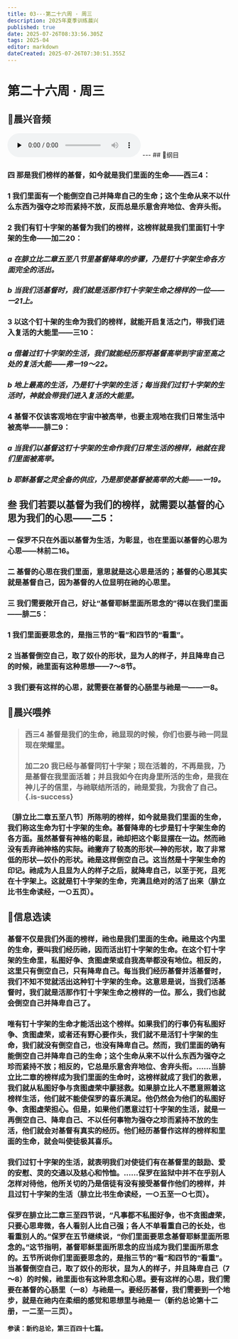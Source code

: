 ```yaml
---
title: 03---第二十六周 · 周三
description: 2025年夏季训练晨兴
published: true
date: 2025-07-26T08:33:56.305Z
tags: 2025-04
editor: markdown
dateCreated: 2025-07-26T07:30:51.355Z
---
```


# 第二十六周 · 周三
## 🎵晨兴音频
<audio id="audio" controls="" preload="none">
      <source id="mp3" src="/2025-04/week2/week26day3.mp3">
</audio>
---
## 📖纲目

### 四    那是我们榜样的基督，如今就是我们里面的生命——西三4：

### 1    我们里面有一个能倒空自己并降卑自己的生命；这个生命从来不以什么东西为强夺之珍而紧持不放，反而总是乐意舍弃地位、舍弃头衔。

### 2    我们有钉十字架的基督为我们的榜样，这榜样就是我们里面钉十字架的生命——加二20：

### *a    在腓立比二章五至八节里基督降卑的步骤，乃是钉十字架生命各方面完全的活出。*

### *b    当我们活基督时，我们就是活那作钉十字架生命之榜样的一位——一21上。*

### 3    以这个钉十架的生命为我们的榜样，就能开启复活之门，带我们进入复活的大能里——三10：

### *a    借着过钉十字架的生活，我们就能经历那将基督高举到宇宙至高之处的复活大能——弗一19～22。*

### *b    地上最高的生活，乃是钉十字架的生活；每当我们过钉十字架的生活时，神就会带我们进入复活的大能里。*

### 4    基督不仅该客观地在宇宙中被高举，也要主观地在我们日常生活中被高举——腓二9：

### *a    当我们以基督这钉十字架的生命作我们日常生活的榜样，祂就在我们里面被高举。*

### *b    耶稣基督之灵全备的供应，乃是那使基督被高举的大能——一19。*

## 叁    我们若要以基督为我们的榜样，就需要以基督的心思为我们的心思——二5：

### 一    保罗不只在外面以基督为生活，为彰显，也在里面以基督的心思为心思——林前二16。

### 二    基督的心思在我们里面，意思就是这心思是活的；基督的心思其实就是基督自己，因为基督的人位显明在祂的心思里。

### 三    我们需要敞开自己，好让“基督耶稣里面所思念的”得以在我们里面——腓二5：

### 1    我们里面要思念的，是指三节的“看”和四节的“看重”。

### 2    当基督倒空自己，取了奴仆的形状，显为人的样子，并且降卑自己的时候，祂里面有这种思想——7～8节。

### 3    我们要有这样的心思，就需要在基督的心肠里与祂是一——一8。

## 📖晨兴喂养

>### **西三4    基督是我们的生命，祂显现的时候，你们也要与祂一同显现在荣耀里。**
>
>### **加二20    我已经与基督同钉十字架；现在活着的，不再是我，乃是基督在我里面活着；并且我如今在肉身里所活的生命，是我在神儿子的信里，与祂联结所活的，祂是爱我，为我舍了自己。** {.is-success}

### 〔腓立比二章五至八节〕所陈明的榜样，如今就是我们里面的生命，我们称这生命为钉十字架的生命。基督降卑的七步是钉十字架生命的各方面。虽然基督有神格的彰显，祂却把这个彰显摆在一边。然而祂没有丢弃祂神格的实际。祂撇弃了较高的形状—神的形状，取了非常低的形状—奴仆的形状。祂是这样倒空自己。这当然是十字架生命的印记。祂成为人且显为人的样子之后，就降卑自己，以至于死，且死在十字架上。这就是钉十字架的生命，完满且绝对的活了出来（腓立比书生命读经，一○五页）。

## 📖信息选读

### 基督不仅是我们外面的榜样，祂也是我们里面的生命。祂是这个内里的生命，要叫我们经历祂，因而活出钉十字架的生命。在这个钉十字架的生命里，私图好争、贪图虚荣或自我高举都没有地位。相反的，这里只有倒空自己，只有降卑自己。每当我们经历基督并活基督时，我们不知不觉就活出这种钉十字架的生命。这意思是说，当我们活基督时，我们就是活那作钉十字架生命之榜样的一位。那么，我们也就会倒空自己并降卑自己了。

### 唯有钉十字架的生命才能活出这个榜样。如果我们的行事仍有私图好争、贪图虚荣，或者还有野心要作头，我们就不是活钉十字架的生命，我们就没有倒空自己，也没有降卑自己。然而，我们里面的确有能倒空自己并降卑自己的生命；这个生命从来不以什么东西为强夺之珍而紧持不放；相反的，它总是乐意舍弃地位、舍弃头衔。……当腓立比二章的榜样成为我们里面的生命时，这榜样就成了我们的救恩，我们就从私图好争与贪图虚荣中蒙拯救。如果腓立比人不愿意照着这榜样生活，他们就不能使保罗的喜乐满足。他仍然会为他们的私图好争、贪图虚荣担心。但是，如果他们愿意过钉十字架的生活，就是一再倒空自己、降卑自己、不以任何事物为强夺之珍而紧持不放的生活，他们就会对基督有真实的经历。他们经历基督作这样的榜样和里面的生命，就会叫使徒极其喜乐。

### 我们过钉十字架的生活，就表明我们对使徒们有在基督里的鼓励、爱的安慰、灵的交通以及慈心和怜恤。……保罗在监狱中并不在乎别人怎样对待他，他所关切的乃是信徒有没有接受基督作他们的榜样，并且过钉十字架的生活（腓立比书生命读经，一○五至一○七页）。

### 保罗在腓立比二章三至四节说，“凡事都不私图好争，也不贪图虚荣，只要心思卑微，各人看别人比自己强；各人不单看重自己的长处，也看重别人的。”保罗在五节继续说，“你们里面要思念基督耶稣里面所思念的。”这节指明，基督耶稣里面所思念的应当成为我们里面所思念的。五节所说你们里面要思念的，是指三节的“看”和四节的“看重”。当基督倒空自己，取了奴仆的形状，显为人的样子，并且降卑自己（7～8）的时候，祂里面也有这种思念和心思。要有这样的心思，我们需要在基督的心肠里（一8）与祂是一。要经历基督，我们需要到一个地步，就是在祂内在柔细的感觉和思想里与祂是一（新约总论第十二册，一二至一三页）。

**参读：新约总论，第三百四十七篇。**
<!-- Google tag (gtag.js) -->
<script async src="https://www.googletagmanager.com/gtag/js?id=G-1P8709Z16T"></script>
<script>
  window.dataLayer = window.dataLayer || [];
  function gtag(){dataLayer.push(arguments);}
  gtag('js', new Date());

  gtag('config', 'G-1P8709Z16T');
</script>